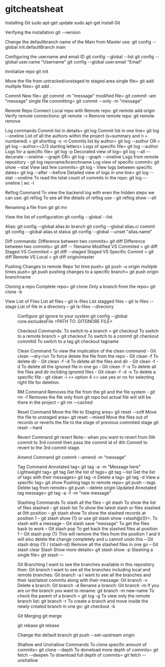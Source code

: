 # gitcheatsheat
Installing Git
 sudo apt-get update
 sudo apt-get install Git

Verifying the installation
 git --version

Change the defaultbranch name of the Main from Master use:
 git config --global init.defaultBranch main

Configuring the username and email ID
 git config --global --list
 git config --global user.name "Username"
 git config --global user.email "Email"

Innitialize repo
 git init

Move the file from untracked/unstaged to staged area
 single file= git add <file name>
 multiple files=  git add .

Commit 
 New file= git commit -m "message"
 modified file= git commit -am "message"
 single file committing= git commit --only <filename> -m "message"

Remote Repo
Connect Local repo with Remote repo: git remote add origin <repo url>
Verify remote connections: git remote -v
Remove remote repo: git remote remove <name of the remote repo>

Log commands
 Commit list in details= git log
 Commit list in one line= git log --oneline
 List of all the authors within the project (s=summary and n = numbered) = git shortlog -s -n
 Commits list by author= git log --author <Author Name>
 OR = git log --author=<2/3 starting letters>
 Logs of specific file= git log --author <Author Name> <filename>
 Logs for a specific file= git log -p <fileName>
 Decorated view of log= git log --all --decorate --oneline --graph
 OR= git log --graph --oneline
 Logs from remote repository - git log reponame/branchname
 Log view of specific commit= git show <comitid> --stat
 View last few commits= git log -<no of commits you want to view>
 View logs between specific dates= git log --after <YYYY-MM-DD> --before <YYYY-MM-DD>
 Detailed view of logs in one line= git log --stat --oneline
 To read the total count of commits in the repo: git log --oneline | wc -l
 
 Reflog Command
 To view the backend log with even the hidden steps we can use: git reflog
 To see all the details of reflog use - git reflog show --all
 
Renaming a file from git
 git mv <old name> <new name>

View the list of configuration
 git config --global --list

Alias:
 git config --global alias.br branch
 git config --global alias.ci commit
 git config --global alias.st status
 git config --global --unset "alias.name"

Diff commands:
 Difference between two commits= git diff <old commit> <new commit>
 Difference between two commits= git diff <old commit> <new commit> -- filename
 Modified VS Commited = git diff <filename>
 Staged VS Commited = git diff --staged <Filename>
 Staged VS Specific Commit = git diff <commit ID>
 Remote VS Local = git diff origin/master

Pushing Changes to remote Repo
 1st time push= git push -u origin <remote branch>
 multiple times push= git push
 pushing changes to a specific branch= git push origin branchname

Cloning a repo
 Complete repo= git clone <URL of the repo>
 Only a branch from the repo= git clone -b <Branch name><Repository URL>

View List of Files
 List all files – git ls-files
 List stagged files – git ls-files --stage
 List of file in a directory – git ls-files --directory <dir name>

Configure git ignore to your system
 git config --global core.excludesFile <PATH TO .GITGNORE FILE>

Checkout Commands:
 To switch to a branch = git checkout <branchname>
 To switch to a remote branch = git checkout <remotebranch>
 To switch to a commit git checkout commitid
 To switch to a tag git checkout tagname


Clean Command
 To view the implication of the clean command - Git clean -–dry-run
 To force delete the file from the repo - Git clean -f
 To delete dir - Git clean -f -d
 To delete all the files and dir - Git clean -f -d
 To delete all the ignored file in one go - Git clean -f -x
 To delete all the files and dir incliding ignored files - Git clean -f -d -x
 To delete a specific file - git clean -i >> option 4 >> use yes or no for selecting right file for deletion.

RM Command
 Removes the file from the git and the file system - git rm -f <filename>
 Removes the file only from git repo but actual file will still be there in the project – git rm --cached <filename>

Reset Command
 Move the file to Staging area= git reset --soft <commit-id> 
 Move the file to unstaged area= git reset --mixed <commit-id> 
 Move the files out of records or reverts the file to the stage of previous commited stage git reset --hard <commit-id>

Revert Command
 git revert <commitID>
 Note:- when you want to revert from 5th commit to 3rd commit then pass the commit id of 4th Commit to revert to the 3rd commit stage.

Amend Command
 git commit --amend -m “message”

Tag Command
 Annotated tag= git tag -a <tagname> <commit-id> -m "Message here"
 Lightweight tag= git tag <tag name> <commit-id>
 Get the list of tags= git tag --list
 Get the list of tags with their messages= git tag -n
 Delete a tag= git tag -d <tagname>
 View a specific tag= git show <tagname> 
 Pushing tags to remote repo= git push --tags
 Delete tag from remote= git push --delete origin <tagname>
 Updated Annotated tag message= git tag -a <tag name> <commit-id> -f -m "new message"

Stashing Commands
 To stash all the files – git stash
 To show the list of files stashed – git stash list
 To show the latest stash or files stashed at 0th position – git stash show
 To show the stashed records at position 1 – git stash show {1} or use git stash show <stash@{0}>.
 To stash with a message – Git stash save “message”
 To get the files back to work – Git stash pop
 To get back the stashed files at position 1 – Git stash pop {1}
 This will remove the files from the position 1 and it will also delete the change completely and u cannot undo this – Git stash drop {1} / {stash-id}
 Remove all the stashed files in one go – Git stash clear
 Stash Show more details= git stash show -p
 Stashing a single file= git stash -- <filename>

Git Branching
 I want to see the branches available in this repository then: Git branch
 I want to see all the branches including local and remote branches: Git branch -a
 I want to see all the branches and their last/latest commits along with their message: Git branch -v
 Delete a branch: Git branch <branchname> -d 
 Rename a branch: Git branch -m  <oldName> <newName>
 If you are on the branch you want to rename: git branch -m new-name
 To check the parent of a branch = git log -g <branch name>
 To view only the remote branch list: git branch -r
 To create a branch and move inside the newly created branch in one go: git checkout -b <branch name>

Git Merging
 git merge

git rebase
 git rebase

Change the default branch
 git push --set-upstream origin <branchname>

Shallow and Unshallow Commands
 To clone specific amount of commits= git clone --depth <number of commits you want to clone> <project url>
 To donwload more depth of commits= git fetch --deepen <no of commits you want to fetch till>
 To download full depth of commits= git fetch --unshallow
